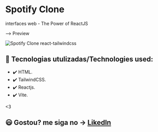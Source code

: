 # Spotify Clone
interfaces web - The Power of ReactJS

--> Preview


![Spotify Clone react-tailwindcss](https://user-images.githubusercontent.com/97729476/179626366-f9a13e42-f461-4384-8aa7-51090d804573.png)


 
## 🚀 Tecnologias utulizadas/Technologies used:
- ✔️ HTML.
- ✔️ TailwindCSS.
- ✔️ Reactjs.
- ✔️ Vite.

 <3 
## 😃 Gostou? me siga no -> [Likedln](https://www.linkedin.com/in/thales-ian-carlesso-975014214/)
